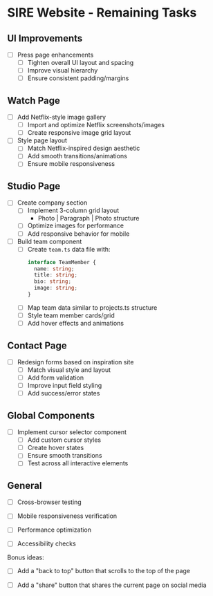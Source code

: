 # SIRE Website - Remaining Tasks

## UI Improvements
- [ ] Press page enhancements
  - [ ] Tighten overall UI layout and spacing
  - [ ] Improve visual hierarchy
  - [ ] Ensure consistent padding/margins

## Watch Page
- [ ] Add Netflix-style image gallery
  - [ ] Import and optimize Netflix screenshots/images
  - [ ] Create responsive image grid layout
- [ ] Style page layout
  - [ ] Match Netflix-inspired design aesthetic
  - [ ] Add smooth transitions/animations
  - [ ] Ensure mobile responsiveness

## Studio Page
- [ ] Create company section
  - [ ] Implement 3-column grid layout
    - Photo | Paragraph | Photo structure
  - [ ] Optimize images for performance
  - [ ] Add responsive behavior for mobile
- [ ] Build team component
  - [ ] Create `team.ts` data file with:
    ```typescript
    interface TeamMember {
      name: string;
      title: string;
      bio: string;
      image: string;
    }
    ```
  - [ ] Map team data similar to projects.ts structure
  - [ ] Style team member cards/grid
  - [ ] Add hover effects and animations

## Contact Page
- [ ] Redesign forms based on inspiration site
  - [ ] Match visual style and layout
  - [ ] Add form validation
  - [ ] Improve input field styling
  - [ ] Add success/error states

## Global Components
- [ ] Implement cursor selector component
  - [ ] Add custom cursor styles
  - [ ] Create hover states
  - [ ] Ensure smooth transitions
  - [ ] Test across all interactive elements

## General
- [ ] Cross-browser testing
- [ ] Mobile responsiveness verification
- [ ] Performance optimization
- [ ] Accessibility checks


Bonus ideas:
- [ ] Add a "back to top" button that scrolls to the top of the page
- [ ] Add a "share" button that shares the current page on social media

